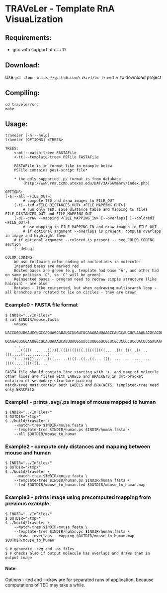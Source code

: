 # TRAVeLer - Template RnA VisuaLization

## Requirements:
- gcc with support of c++11

## Download:
Use `git clone https://github.com/rikiel/bc traveler` to download project

## Compiling:
    cd traveler/src
    make

## Usage:
    traveler [-h|--help]
	traveler [OPTIONS] <TREES>

	TREES:
		<-mt|--match-tree> FASTAFile
		<-tt|--template-tree> PSFile FASTAFile

        FASTAFile is in format like in example below
		PSFile contains post-script file*

		* the only supported .ps format is from database
            (http://www.rna.icmb.utexas.edu/DAT/3A/Summary/index.php)

	OPTIONS:
	[-a|--all <FILE_OUT>]
            # compute TED and draw images to FILE_OUT
        [-t|--ted <FILE_DISTANCES_OUT> <FILE_MAPPING_OUT>]
            # run only TED, save distance table and mapping to files FILE_DISTANCES_OUT and FILE_MAPPING_OUT
        [-d|--draw --mapping <FILE_MAPPING_IN> [--overlaps] [--colored] <FILE_OUT>]
            # use mapping in FILE_MAPPING_IN and draw images to FILE_OUT
            # if optional argument --overlaps is present, compute overlaps in image and highlight them
	    # if optional argument --colored is present -- see COLOR CODING section
        [--debug]

	COLOR CODING:
	    We use following color coding of nucleotides in molecule:
		Inserted bases are marked red
		Edited bases are green (e.g. template had base 'A', and other had on same position 'C', so 'C' will be green)
		Reinserted bases - program need to redraw simple structure (like hairpin) - are blue
		Rotated - like reinserted, but when redrawing multibranch loop - all branches are rotated to lie on circles - they are brown



### Example0 - FASTA file format
    $ INDIR="../InFiles/"
    $ cat $INDIR/mouse.fasta
        >mouse
        UACCUGGUUGAUCCUGCCAGUAGCAUAUGCUUGUCUCAAAGAUUAAGCCAUGCAUGUCUAAGUACGCACGGCCGGUACAG
        UGAAACUGCGAAUGGCUCAUUAAAUCAGUUAUGGUUCCUUUGGUCGCUCGCUCCUCUCCUACUUGGAUAACUGUGGUAAU
        . . .
        ...(((((.......))))).((((((((((.(((((((((.....(((.(((..((...(((....((..........)
        )...)))))......(((......((((..((..((....(((..................((((....(((((((....
        . . .
    FASTA file should contain line starting with '>' and name of molecule
    other lines are filled with LABELS and BRACKETS in dot-bracket notation of secondary structure pairing
    match-tree must contain both LABELS and BRACKETS, templated-tree need only BRACKETS

### Example1 - prints .svg/.ps image of mouse mapped to human
	$ INDIR="../InFiles/"
	$ OUTDIR="/tmp/"
	$ ./build/traveler \
		--match-tree $INDIR/mouse.fasta \
		--template-tree $INDIR/human.ps $INDIR/human.fasta \
		--all $OUTDIR/mouse_to_human

### Example2 - compute only distances and mapping between mouse and human
	$ INDIR="../InFiles/"
	$ OUTDIR="/tmp/"
	$ ./build/traveler \
		--match-tree $INDIR/mouse.fasta \
		--template-tree $INDIR/human.ps $INDIR/human.fasta \
		--ted $OUTDIR/mouse_to_human.ted $OUTDIR/mouse_to_human.map

### Example3 - prints image using precomputed mapping from previous example
	$ INDIR="../InFiles/"
	$ OUTDIR="/tmp/"
	$ ./build/traveler \
		--match-tree $INDIR/mouse.fasta \
		--template-tree $INDIR/human.ps $INDIR/human.fasta \
		--draw --overlaps --mapping $OUTDIR/mouse_to_human.map $OUTDIR/mouse_to_human

    $ # generate .svg and .ps files
    $ # checks also if output molecule has overlaps and draws them in output image


#### Note:
Options --ted and --draw are for separated runs of application, because computations of TED may take a while.

